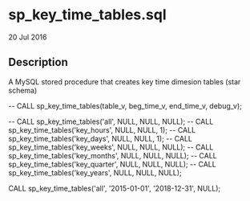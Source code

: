 # sp_key_time_tables.sql

20 Jul 2016

## Description

A MySQL stored procedure that creates key time dimesion tables (star schema)


-- CALL sp_key_time_tables(table_v, beg_time_v, end_time_v, debug_v);


-- CALL sp_key_time_tables('all',         NULL, NULL, NULL);
-- CALL sp_key_time_tables('key_hours',   NULL, NULL, 1);
-- CALL sp_key_time_tables('key_days',    NULL, NULL, 1);
-- CALL sp_key_time_tables('key_weeks',   NULL, NULL, NULL);
-- CALL sp_key_time_tables('key_months',  NULL, NULL, NULL);
-- CALL sp_key_time_tables('key_quarter', NULL, NULL, NULL);
-- CALL sp_key_time_tables('key_years',   NULL, NULL, NULL);


CALL sp_key_time_tables('all',         '2015-01-01', '2018-12-31', NULL);


